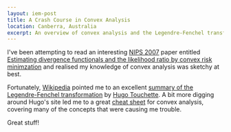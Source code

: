 ```yaml
---
layout: iem-post
title: A Crash Course in Convex Analysis
location: Canberra, Australia
excerpt: An overview of convex analysis and the Legendre-Fenchel transform by Hugo Touchette proves very useful.
---
```

I've been attempting to read an interesting [NIPS 2007][nips2007] paper entitled [Estimating divergence functionals and the likelihood ratio by convex risk minimzation][Nguyen] and realised my knowledge of convex analysis was sketchy at best.

Fortunately, [Wikipedia][] pointed me to an excellent [summary of the Legendre-Fenchel transformation][LF_transform] by [Hugo Touchette][ht]. A bit more digging around Hugo's site led me to a great [cheat sheet][cheatsheet] for convex analysis, covering many of the concepts that were causing me trouble.

Great stuff!

[Nguyen]: http://books.nips.cc/papers/files/nips20/NIPS2007_0782.pdf
[Wikipedia]: http://en.wikipedia.org/wiki/Convex_conjugate 
[LF_transform]: https://www.maths.qmul.ac.uk/~ht/archive/lfth2.pdf
[ht]: http://www.maths.qmul.ac.uk/~ht/index.html
[cheatsheet]: http://www.maths.qmul.ac.uk/~ht/archive/convex1.pdf
[NIPS2007]: http://books.nips.cc/nips20.html
